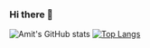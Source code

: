 ### Hi there 👋

<!--
**amitparag/amitparag** is a ✨ _special_ ✨ repository because its `README.md` (this file) appears on your GitHub profile.

Here are some ideas to get you started:

- 🔭 I’m currently working on ...
- 🌱 I’m currently learning ...
- 👯 I’m looking to collaborate on ...
- 🤔 I’m looking for help with ...
- 💬 Ask me about ...
- 📫 How to reach me: ...
- 😄 Pronouns: ...
- ⚡ Fun fact: ...
-->

![Amit's GitHub stats](https://github-readme-stats.vercel.app/api?username=amitparag&show_icons=true&theme=radical)
[![Top Langs](https://github-readme-stats.vercel.app/api/top-langs/?username=amitparag&layout=compact)](https://github.com/anuraghazra/github-readme-stats)

